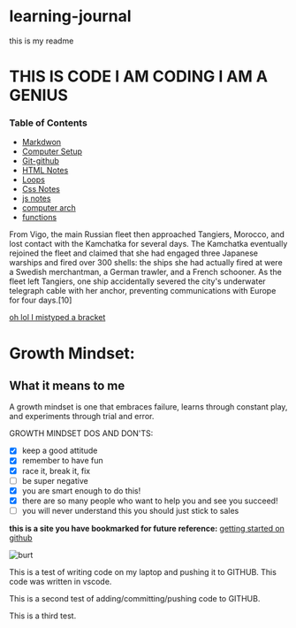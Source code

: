 # learning-journal
this is my readme
# THIS IS CODE I AM CODING I AM A GENIUS

### Table of Contents
- [Markdwon](markdown.md)
- [Computer Setup](computer-setup)
- [Git-github](GitHub)
- [HTML Notes](Markdown.md)
- [Loops](loop-notes.md)
- [Css Notes](css-notes.md)
- [js notes](js-notes.md)
- [computer arch](computers.md)
 - [functions](functions.md)



From Vigo, the main Russian fleet then approached Tangiers, Morocco, and lost contact with the Kamchatka for several days. The Kamchatka eventually rejoined the fleet and claimed that she had engaged three Japanese warships and fired over 300 shells: the ships she had actually fired at were a Swedish merchantman, a German trawler, and a French schooner. As the fleet left Tangiers, one ship accidentally severed the city's underwater telegraph cable with her anchor, preventing communications with Europe for four days.[10]

[oh lol I mistyped a bracket](https://www.markdownguide.org/cheat-sheet/)
# Growth Mindset:
## What it means to me
A growth mindset is one that embraces failure, learns through constant play, and experiments through trial and error.

GROWTH MINDSET DOS AND DON'TS:
- [x] keep a good attitude
- [x] remember to have fun
- [x] race it, break it, fix 
- [ ] be super negative 
- [x] you are smart enough to do this!
- [x] there are so many people who want to help you and see you succeed!
- [ ] you will never understand this you should just stick to sales

**this is a site you have bookmarked for future reference:** [getting started on github](https://guides.github.com/features/pages/)

![burt](https://img.thedailybeast.com/image/upload/c_crop,d_placeholder_euli9k,h_1439,w_2560,x_0,y_0/dpr_1.5/c_limit,w_908/fl_lossy,q_auto/v1492115385/articles/2016/03/21/burt-reynolds-on-old-pal-donald-trump-like-a-sheriff-that-s-quick-on-the-draw/160318-yamato-burt-reynolds-tease_igtxtw)


This is a test of writing code on my laptop and pushing it to GITHUB.  This code was written in vscode.

This is a second test of adding/committing/pushing code to GITHUB.

This is a third test.
